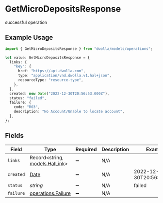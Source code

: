 # GetMicroDepositsResponse

successful operation

## Example Usage

```typescript
import { GetMicroDepositsResponse } from "dwolla/models/operations";

let value: GetMicroDepositsResponse = {
  links: {
    "key": {
      href: "https://api.dwolla.com",
      type: "application/vnd.dwolla.v1.hal+json",
      resourceType: "resource-type",
    },
  },
  created: new Date("2022-12-30T20:56:53.000Z"),
  status: "failed",
  failure: {
    code: "R03",
    description: "No Account/Unable to locate account",
  },
};
```

## Fields

| Field                                                                                         | Type                                                                                          | Required                                                                                      | Description                                                                                   | Example                                                                                       |
| --------------------------------------------------------------------------------------------- | --------------------------------------------------------------------------------------------- | --------------------------------------------------------------------------------------------- | --------------------------------------------------------------------------------------------- | --------------------------------------------------------------------------------------------- |
| `links`                                                                                       | Record<string, [models.HalLink](../../models/hallink.md)>                                     | :heavy_minus_sign:                                                                            | N/A                                                                                           |                                                                                               |
| `created`                                                                                     | [Date](https://developer.mozilla.org/en-US/docs/Web/JavaScript/Reference/Global_Objects/Date) | :heavy_minus_sign:                                                                            | N/A                                                                                           | 2022-12-30T20:56:53.000Z                                                                      |
| `status`                                                                                      | *string*                                                                                      | :heavy_minus_sign:                                                                            | N/A                                                                                           | failed                                                                                        |
| `failure`                                                                                     | [operations.Failure](../../models/operations/failure.md)                                      | :heavy_minus_sign:                                                                            | N/A                                                                                           |                                                                                               |